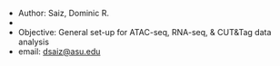 - Author: Saiz, Dominic R.
- 
- Objective: General set-up for ATAC-seq, RNA-seq, & CUT&Tag data analysis
- email: dsaiz@asu.edu

<!---
ziasimermod/ziasimermod is a ✨ special ✨ repository because its `README.md` (this file) appears on your GitHub profile.
You can click the Preview link to take a look at your changes.
--->
